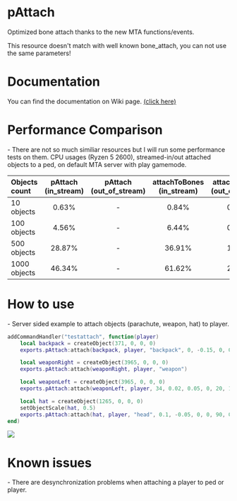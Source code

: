 # pAttach
Optimized bone attach thanks to the new MTA functions/events.

This resource doesn't match with well known bone_attach, you can not use the same parameters!


# Documentation
You can find the documentation on Wiki page. [(click here)](https://github.com/Patrick2562/mtasa-pAttach/wiki)


# Performance Comparison
\- There are not so much similiar resources but I will run some performance tests on them.
CPU usages (Ryzen 5 2600), streamed-in/out attached objects to a ped, on default MTA server with play gamemode.

| Objects count | pAttach (in_stream) | pAttach (out_of_stream) | attachToBones (in_stream) | attachToBones (out_of_stream) | bone_attach (in_stream) | bone_attach (out_of_stream) |
| :------------ | :-----------------: | :---------------------: | :-----------------------: | :---------------------------: | :---------------------: | :-------------------------: |
| 10 objects    |        0.63%        |            -            |           0.84%           |             0.15%             |          1.64%          |            0.17%            |
| 100 objects   |        4.56%        |            -            |           6.44%           |             0.38%             |         12.82%          |            0.43%            |
| 500 objects   |       28.87%        |            -            |          36.91%           |             1.36%             |         69.40%          |            1.62%            |
| 1000 objects  |       46.34%        |            -            |          61.62%           |             2.60%             |         113.12%         |            3.11%            |


# How to use
\- Server sided example to attach objects (parachute, weapon, hat) to player.

```lua
addCommandHandler("testattach", function(player)
    local backpack = createObject(371, 0, 0, 0)
    exports.pAttach:attach(backpack, player, "backpack", 0, -0.15, 0, 0, 90, 0)

    local weaponRight = createObject(3965, 0, 0, 0)
    exports.pAttach:attach(weaponRight, player, "weapon")

    local weaponLeft = createObject(3965, 0, 0, 0)
    exports.pAttach:attach(weaponLeft, player, 34, 0.02, 0.05, 0, 20, 190, 190)

    local hat = createObject(1265, 0, 0, 0)
    setObjectScale(hat, 0.5)
    exports.pAttach:attach(hat, player, "head", 0.1, -0.05, 0, 0, 90, 0)
end)
```

<img src="https://i.imgur.com/8QLhKrv.png">

# Known issues
\- There are desynchronization problems when attaching a player to ped or player.
